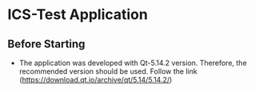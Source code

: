 # ICS-Test Application
## Before Starting
* The application was developed with Qt-5.14.2 version. Therefore, the recommended version should be used. Follow the link (https://download.qt.io/archive/qt/5.14/5.14.2/)
